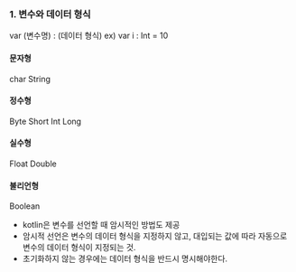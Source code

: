 ### 1. 변수와 데이터 형식
var (변수명) : (데이터 형식)
ex) var i : Int = 10

#### 문자형
char
String

#### 정수형
Byte
Short
Int
Long

#### 실수형
Float
Double

#### 불리언형
Boolean

- kotlin은 변수를 선언할 때 암시적인 방법도 제공
- 암시적 선언은 변수의 데이터 형식을 지정하지 않고, 대입되는 값에 따라 자동으로 변수의 데이터 형식이 지정되는 것.
- 초기화하지 않는 경우에는 데이터 형식을 반드시 명시해야한다.

